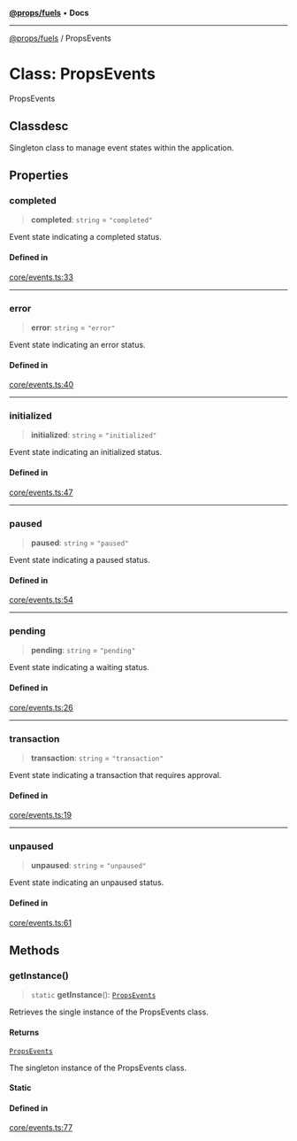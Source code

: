 [**@props/fuels**](../README.md) • **Docs**

***

[@props/fuels](../README.md) / PropsEvents

# Class: PropsEvents

PropsEvents

## Classdesc

Singleton class to manage event states within the application.

## Properties

### completed

> **completed**: `string` = `"completed"`

Event state indicating a completed status.

#### Defined in

[core/events.ts:33](https://github.com/Props-Labs/octane/blob/5ddf1f6ec918b19be1516f349bcbaf667497f240/packages/props-fuels/src/core/events.ts#L33)

***

### error

> **error**: `string` = `"error"`

Event state indicating an error status.

#### Defined in

[core/events.ts:40](https://github.com/Props-Labs/octane/blob/5ddf1f6ec918b19be1516f349bcbaf667497f240/packages/props-fuels/src/core/events.ts#L40)

***

### initialized

> **initialized**: `string` = `"initialized"`

Event state indicating an initialized status.

#### Defined in

[core/events.ts:47](https://github.com/Props-Labs/octane/blob/5ddf1f6ec918b19be1516f349bcbaf667497f240/packages/props-fuels/src/core/events.ts#L47)

***

### paused

> **paused**: `string` = `"paused"`

Event state indicating a paused status.

#### Defined in

[core/events.ts:54](https://github.com/Props-Labs/octane/blob/5ddf1f6ec918b19be1516f349bcbaf667497f240/packages/props-fuels/src/core/events.ts#L54)

***

### pending

> **pending**: `string` = `"pending"`

Event state indicating a waiting status.

#### Defined in

[core/events.ts:26](https://github.com/Props-Labs/octane/blob/5ddf1f6ec918b19be1516f349bcbaf667497f240/packages/props-fuels/src/core/events.ts#L26)

***

### transaction

> **transaction**: `string` = `"transaction"`

Event state indicating a transaction that requires approval.

#### Defined in

[core/events.ts:19](https://github.com/Props-Labs/octane/blob/5ddf1f6ec918b19be1516f349bcbaf667497f240/packages/props-fuels/src/core/events.ts#L19)

***

### unpaused

> **unpaused**: `string` = `"unpaused"`

Event state indicating an unpaused status.

#### Defined in

[core/events.ts:61](https://github.com/Props-Labs/octane/blob/5ddf1f6ec918b19be1516f349bcbaf667497f240/packages/props-fuels/src/core/events.ts#L61)

## Methods

### getInstance()

> `static` **getInstance**(): [`PropsEvents`](PropsEvents.md)

Retrieves the single instance of the PropsEvents class.

#### Returns

[`PropsEvents`](PropsEvents.md)

The singleton instance of the PropsEvents class.

#### Static

#### Defined in

[core/events.ts:77](https://github.com/Props-Labs/octane/blob/5ddf1f6ec918b19be1516f349bcbaf667497f240/packages/props-fuels/src/core/events.ts#L77)

